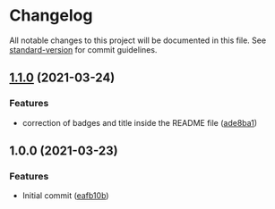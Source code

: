 # Changelog

All notable changes to this project will be documented in this file. See [standard-version](https://github.com/conventional-changelog/standard-version) for commit guidelines.

## [1.1.0](https://github.com/danielcerongrajales/Progress_indicators/compare/v1.0.0...v1.1.0) (2021-03-24)


### Features

* correction of badges and title inside the  README file ([ade8ba1](https://github.com/danielcerongrajales/Progress_indicators/commit/ade8ba14a4290c6c4194e924380f4c6c0aa3a6fe))

## 1.0.0 (2021-03-23)


### Features

* Initial commit ([eafb10b](https://github.com/danielcerongrajales/Progress_indicators/commit/eafb10bd8fc57afa1717f4b03c16b9c46ac0da5d))
